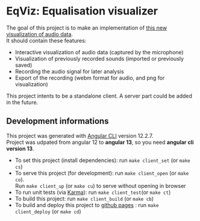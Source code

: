 # EqViz: Equalisation visualizer

The goal of this project is to make an implementation of [this new visualization of audio data](https://hal.archives-ouvertes.fr/hal-01807481).  
It should contain these features:

- Interactive visualization of audio data (captured by the microphone)
- Visualization of previously recorded sounds (imported or previously saved)
- Recording the audio signal for later analysis
- Export of the recording (webm format for audio, and png for visualization)

This project intents to be a standalone client. A server part could be added in the future.

## Development informations

This project was generated with [Angular CLI](https://github.com/angular/angular-cli) version 12.2.7.  
Project was udpated from angular 12 to **angular 13**, so you need **angular cli version 13**.

- To set this project (install dependencies): run `make client_set` (or `make cs`)
- To serve this project (for development): run `make client_open` (or `make co`).  
  Run `make client_up` (or `make cu`) to serve without opening in browser
- To run unit tests (via [Karma](https://karma-runner.github.io)): run `make client_test`(or `make ct`)
- To build this project: run `make client_build` (or `make cb`)
- To build and deploy this project to [github pages](https://jean-tissot.github.io/EqViz/) : run `make client_deploy` (or `make cd`)
